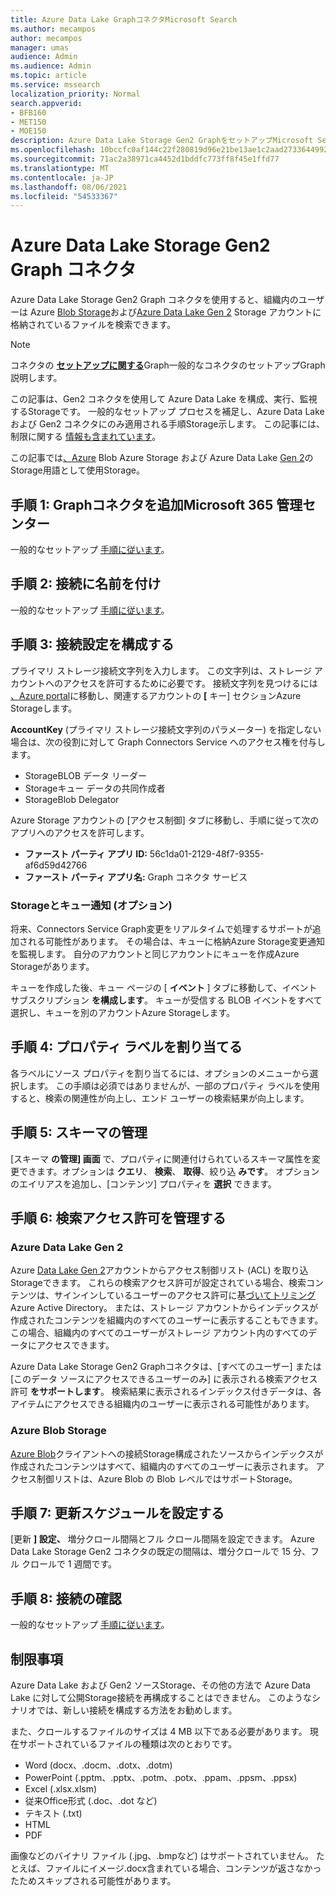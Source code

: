 ```yaml
---
title: Azure Data Lake GraphコネクタMicrosoft Search
ms.author: mecampos
author: mecampos
manager: umas
audience: Admin
ms.audience: Admin
ms.topic: article
ms.service: mssearch
localization_priority: Normal
search.appverid:
- BFB160
- MET150
- MOE150
description: Azure Data Lake Storage Gen2 GraphをセットアップMicrosoft Search
ms.openlocfilehash: 10bccfc0af144c22f280819d96e21be13ae1c2aad273364499296b6289d3a1e5
ms.sourcegitcommit: 71ac2a38971ca4452d1bddfc773ff8f45e1ffd77
ms.translationtype: MT
ms.contentlocale: ja-JP
ms.lasthandoff: 08/06/2021
ms.locfileid: "54533367"
---
```

<!---Previous ms.author: monaray --->

# <a name="azure-data-lake-storage-gen2-graph-connector"></a>Azure Data Lake Storage Gen2 Graph コネクタ

Azure Data Lake Storage Gen2 Graph コネクタを使用すると、組織内のユーザーは Azure [Blob Storage](/azure/storage/blobs/storage-blobs-introduction)および[Azure Data Lake Gen 2](/azure/storage/blobs/data-lake-storage-introduction) Storage アカウントに格納されているファイルを検索できます。

> [!NOTE]
> コネクタの [**セットアップに関する**](configure-connector.md)Graph一般的なコネクタのセットアップGraph説明します。

この記事は、Gen2 コネクタを使用して Azure Data Lake を構成、実行、監視するStorageです。 一般的なセットアップ プロセスを補足し、Azure Data Lake および Gen2 コネクタにのみ適用される手順Storage示します。 この記事には、制限に関する [情報も含まれています](#limitations)。

この記事では[、Azure](/azure/storage/blobs/storage-blobs-introduction)  Blob Azure Storage および Azure Data Lake [Gen 2](/azure/storage/blobs/data-lake-storage-introduction)のStorage用語として使用Storage。

## <a name="step-1-add-a-graph-connector-in-the-microsoft-365-admin-center"></a>手順 1: Graphコネクタを追加Microsoft 365 管理センター

一般的なセットアップ [手順に従います](./configure-connector.md)。
<!---If the above phrase does not apply, delete it and insert specific details for your data source that are different from general setup instructions.-->

## <a name="step-2-name-the-connection"></a>手順 2: 接続に名前を付け

一般的なセットアップ [手順に従います](./configure-connector.md)。
<!---If the above phrase does not apply, delete it and insert specific details for your data source that are different from general setup instructions.-->

## <a name="step-3-configure-the-connection-settings"></a>手順 3: 接続設定を構成する

プライマリ ストレージ接続文字列を入力します。 この文字列は、ストレージ アカウントへのアクセスを許可するために必要です。 接続文字列を見つけるには [、Azure portal](https://ms.portal.azure.com/#home)に移動し、関連するアカウントの **[** キー] セクションAzure Storageします。

**AccountKey** (プライマリ ストレージ接続文字列のパラメーター) を指定しない場合は、次の役割に対して Graph Connectors Service へのアクセス権を付与します。

* StorageBLOB データ リーダー
* Storageキュー データの共同作成者
* StorageBlob Delegator

Azure Storage アカウントの [アクセス制御] タブに移動し、手順に従って次のアプリへのアクセスを許可します。

* **ファースト パーティ アプリ ID:** 56c1da01-2129-48f7-9355-af6d59d42766
* **ファースト パーティ アプリ名:** Graph コネクタ サービス

### <a name="storage-account-and-queue-notifications-optional"></a>Storageとキュー通知 (オプション)

将来、Connectors Service Graph変更をリアルタイムで処理するサポートが追加される可能性があります。 その場合は、キューに格納Azure Storage変更通知を監視します。 自分のアカウントと同じアカウントにキューを作成Azure Storageがあります。

キューを作成した後、キュー ページの [ **イベント** ] タブに移動して、イベント サブスクリプション **を構成します**。 キューが受信する BLOB イベントをすべて選択し、キューを別のアカウントAzure Storageします。

## <a name="step-4-assign-property-labels"></a>手順 4: プロパティ ラベルを割り当てる

各ラベルにソース プロパティを割り当てるには、オプションのメニューから選択します。 この手順は必須ではありませんが、一部のプロパティ ラベルを使用すると、検索の関連性が向上し、エンド ユーザーの検索結果が向上します。

## <a name="step-5-manage-schema"></a>手順 5: スキーマの管理

[スキーマ **の管理] 画面** で、プロパティに関連付けられているスキーマ属性を変更できます。オプションは **クエリ**、 **検索**、 **取得**、絞り込 **みです**。 オプションのエイリアスを追加し、[コンテンツ] プロパティを **選択** できます。

## <a name="step-6-manage-search-permissions"></a>手順 6: 検索アクセス許可を管理する

### <a name="azure-data-lake-gen-2"></a>Azure Data Lake Gen 2

Azure [Data Lake Gen 2](/azure/storage/blobs/data-lake-storage-introduction)アカウントからアクセス制御リスト (ACL) を取り込Storageできます。 これらの検索アクセス許可が設定されている場合、検索コンテンツは、サインインしているユーザーのアクセス許可に基[づいてトリミング](/azure/active-directory/)Azure Active Directory。 または、ストレージ アカウントからインデックスが作成されたコンテンツを組織内のすべてのユーザーに表示することもできます。 この場合、組織内のすべてのユーザーがストレージ アカウント内のすべてのデータにアクセスできます。

Azure Data Lake Storage Gen2 Graphコネクタは、[すべてのユーザー] または[このデータ ソースにアクセスできるユーザーのみ] に表示される検索アクセス許可 **をサポートします**。 検索結果に表示されるインデックス付きデータは、各アイテムにアクセスできる組織内のユーザーに表示される可能性があります。

### <a name="azure-blob-storage"></a>Azure Blob Storage

[Azure Blob](/azure/storage/blobs/storage-blobs-introduction)クライアントへの接続Storage構成されたソースからインデックスが作成されたコンテンツはすべて、組織内のすべてのユーザーに表示されます。 アクセス制御リストは、Azure Blob の Blob レベルではサポートStorage。

## <a name="step-7-set-the-refresh-schedule"></a>手順 7: 更新スケジュールを設定する

[更新 **] 設定、** 増分クロール間隔とフル クロール間隔を設定できます。 Azure Data Lake Storage Gen2 コネクタの既定の間隔は、増分クロールで 15 分、フル クロールで 1 週間です。

## <a name="step-8-review-connection"></a>手順 8: 接続の確認

一般的なセットアップ [手順に従います](./configure-connector.md)。
<!---If the above phrase does not apply, delete it and insert specific details for your data source that are different from general setup instructions.-->

<!---## Troubleshooting-->
<!---Insert troubleshooting recommendations for this data source-->

## <a name="limitations"></a>制限事項

Azure Data Lake および Gen2 ソースStorage、その他の方法で Azure Data Lake に対して公開Storage接続を再構成することはできません。 このようなシナリオでは、新しい接続を構成する方法をお勧めします。

また、クロールするファイルのサイズは 4 MB 以下である必要があります。 現在サポートされているファイルの種類は次のとおりです。

* Word (docx、.docm、.dotx、.dotm)
* PowerPoint (.pptm、.pptx、.potm、.potx、.ppam、.ppsm、.ppsx)
* Excel (.xlsx.xlsm)
* 従来Office形式 (.doc、.dot など)
* テキスト (.txt)
* HTML
* PDF

画像などのバイナリ ファイル (.jpg、.bmpなど) はサポートされていません。 たとえば、ファイルにイメージ.docx含まれている場合、コンテンツが返さなかったためスキップされる可能性があります。
